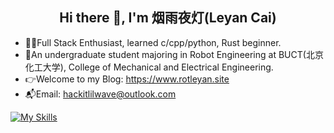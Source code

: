 <h2 align="center"> Hi there 👋, I'm 烟雨夜灯(Leyan Cai)</h2>

- 👩‍💻Full Stack Enthusiast, learned c/cpp/python, Rust beginner.
- 🧪An undergraduate student majoring in Robot Engineering at BUCT(北京化工大学), College of Mechanical and Electrical Engineering.
- 👉Welcome to my Blog: https://www.rotleyan.site
- 📬Email: hackitlilwave@outlook.com

[![My Skills](https://skillicons.dev/icons?i=c,cpp,py,js,react,linux,opencv,sklearn,qt,html,css,ros,figma,ts,prisma,rust,vscode)](https://skillicons.dev)
